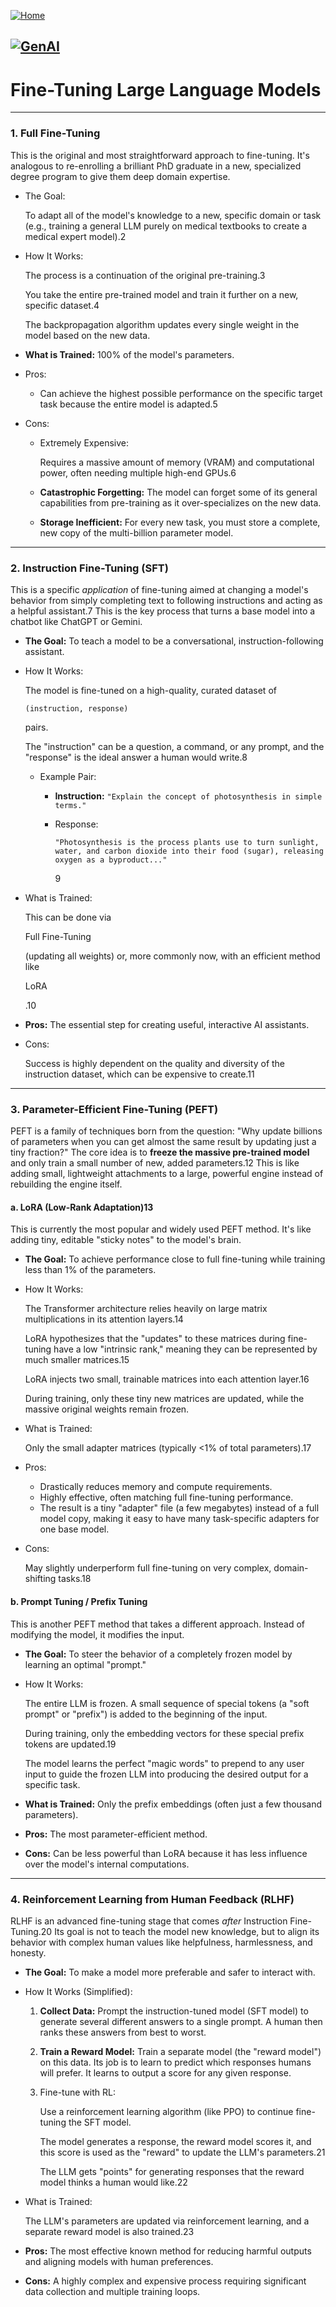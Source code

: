 [![Home](https://img.shields.io/badge/Home-Click%20Here-blue?style=flat&logo=homeadvisor&logoColor=white)](../../../)

## [![GenAI](https://img.shields.io/badge/GenAI-Selected_Topics_in_Generative_AI-green?style=for-the-badge&logo=github)](../../../main_page/GenAI)


# Fine-Tuning Large Language Models
------

### 1. Full Fine-Tuning

This is the original and most straightforward approach to fine-tuning. It's analogous to re-enrolling a brilliant PhD graduate in a new, specialized degree program to give them deep domain expertise.

- The Goal:

   To adapt all of the model's knowledge to a new, specific domain or task (e.g., training a general LLM purely on medical textbooks to create a medical expert model).2

- How It Works:

   The process is a continuation of the original pre-training.3

  You take the entire pre-trained model and train it further on a new, specific dataset.4

   The backpropagation algorithm updates every single weight in the model based on the new data.

- **What is Trained:** 100% of the model's parameters.

- Pros:

  - Can achieve the highest possible performance on the specific target task because the entire model is adapted.5

- Cons:

  - Extremely Expensive:

     Requires a massive amount of memory (VRAM) and computational power, often needing multiple high-end GPUs.6

  - **Catastrophic Forgetting:** The model can forget some of its general capabilities from pre-training as it over-specializes on the new data.

  - **Storage Inefficient:** For every new task, you must store a complete, new copy of the multi-billion parameter model.

------

### 2. Instruction Fine-Tuning (SFT)

This is a specific *application* of fine-tuning aimed at changing a model's behavior from simply completing text to following instructions and acting as a helpful assistant.7 This is the key process that turns a base model into a chatbot like ChatGPT or Gemini.



- **The Goal:** To teach a model to be a conversational, instruction-following assistant.

- How It Works:

   The model is fine-tuned on a high-quality, curated dataset of 

  ```
  (instruction, response)
  ```

   pairs. 

  The "instruction" can be a question, a command, or any prompt, and the "response" is the ideal answer a human would write.8

  - Example Pair:

    - **Instruction:** `"Explain the concept of photosynthesis in simple terms."`

    - Response:

       

      ```
      "Photosynthesis is the process plants use to turn sunlight, water, and carbon dioxide into their food (sugar), releasing oxygen as a byproduct..."
      ```

      9

- What is Trained:

  This can be done via 

  Full Fine-Tuning

   (updating all weights) or, more commonly now, with an efficient method like 

  LoRA

  .10

- **Pros:** The essential step for creating useful, interactive AI assistants.

- Cons:

  Success is highly dependent on the quality and diversity of the instruction dataset, which can be expensive to create.11

------

### 3. Parameter-Efficient Fine-Tuning (PEFT)

PEFT is a family of techniques born from the question: "Why update billions of parameters when you can get almost the same result by updating just a tiny fraction?" The core idea is to **freeze the massive pre-trained model** and only train a small number of new, added parameters.12 This is like adding small, lightweight attachments to a large, powerful engine instead of rebuilding the engine itself.



#### a. LoRA (Low-Rank Adaptation)13

This is currently the most popular and widely used PEFT method. It's like adding tiny, editable "sticky notes" to the model's brain.

- **The Goal:** To achieve performance close to full fine-tuning while training less than 1% of the parameters.

- How It Works:

   The Transformer architecture relies heavily on large matrix multiplications in its attention layers.14

  LoRA hypothesizes that the "updates" to these matrices during fine-tuning have a low "intrinsic rank," meaning they can be represented by much smaller matrices.15

  LoRA injects two small, trainable matrices into each attention layer.16

   During training, only these tiny new matrices are updated, while the massive original weights remain frozen.

- What is Trained:

  Only the small adapter matrices (typically <1% of total parameters).17

- Pros:

  - Drastically reduces memory and compute requirements.
  - Highly effective, often matching full fine-tuning performance.
  - The result is a tiny "adapter" file (a few megabytes) instead of a full model copy, making it easy to have many task-specific adapters for one base model.

- Cons:

   May slightly underperform full fine-tuning on very complex, domain-shifting tasks.18

#### b. Prompt Tuning / Prefix Tuning

This is another PEFT method that takes a different approach. Instead of modifying the model, it modifies the input.

- **The Goal:** To steer the behavior of a completely frozen model by learning an optimal "prompt."

- How It Works:

   The entire LLM is frozen. A small sequence of special tokens (a "soft prompt" or "prefix") is added to the beginning of the input. 

  During training, only the embedding vectors for these special prefix tokens are updated.19

   The model learns the perfect "magic words" to prepend to any user input to guide the frozen LLM into producing the desired output for a specific task.

- **What is Trained:** Only the prefix embeddings (often just a few thousand parameters).

- **Pros:** The most parameter-efficient method.

- **Cons:** Can be less powerful than LoRA because it has less influence over the model's internal computations.

------

### 4. Reinforcement Learning from Human Feedback (RLHF)

RLHF is an advanced fine-tuning stage that comes *after* Instruction Fine-Tuning.20 Its goal is not to teach the model new knowledge, but to align its behavior with complex human values like helpfulness, harmlessness, and honesty.



- **The Goal:** To make a model more preferable and safer to interact with.

- How It Works (Simplified):

  1. **Collect Data:** Prompt the instruction-tuned model (SFT model) to generate several different answers to a single prompt. A human then ranks these answers from best to worst.

  2. **Train a Reward Model:** Train a separate model (the "reward model") on this data. Its job is to learn to predict which responses humans will prefer. It learns to output a score for any given response.

  3. Fine-tune with RL:

      Use a reinforcement learning algorithm (like PPO) to continue fine-tuning the SFT model. 

     The model generates a response, the reward model scores it, and this score is used as the "reward" to update the LLM's parameters.21

     The LLM gets "points" for generating responses that the reward model thinks a human would like.22

- What is Trained:

  The LLM's parameters are updated via reinforcement learning, and a separate reward model is also trained.23

- **Pros:** The most effective known method for reducing harmful outputs and aligning models with human preferences.

- **Cons:** A highly complex and expensive process requiring significant data collection and multiple training loops.
